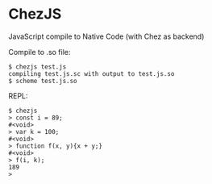 # ChezJS
JavaScript compile to Native Code (with Chez as backend)

Compile to .so file:

```
$ chezjs test.js
compiling test.js.sc with output to test.js.so
$ scheme test.js.so
```

REPL:

```
$ chezjs
> const i = 89;
#<void>
> var k = 100;
#<void>
> function f(x, y){x + y;}
#<void>
> f(i, k);
189
> 
```